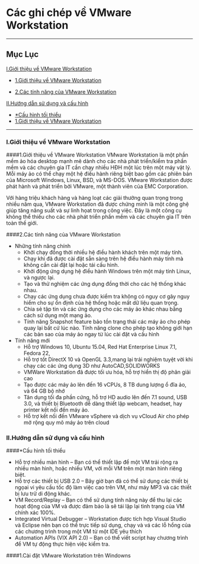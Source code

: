# Các ghi chép về VMware Workstation
----
## Mục Lục

[I.Giới thiệu về VMware Workstation](#gioi-thieu)

* [1.Giới thiệu về VMware Workstation](#gioi-thieu)

* [2.Các tính năng của VMware Workstation](#gioi-thieu)

[II.Hướng dẫn sử dụng và cấu hình](#cau-hinh)
* [*Cấu hình tối thiểu](#cau-hinh-min)
* [1.Giới thiệu về VMware Workstation](#cau-hinh1)

----


### I.Giới thiệu về VMware Workstation <a id="gioi-thieu"></a>
####1.Giới thiệu về VMware Workstation
VMware Workstation là một phần mềm ảo hóa desktop mạnh mẽ dành cho các nhà phát triển/kiểm tra phần mềm và các chuyên gia IT cần chạy nhiều HĐH một lúc trên một máy vật lý. Mỗi máy ảo có thể chạy một hệ điều hành riêng biệt bao gồm các phiên bản của Microsoft Windows, Linux, BSD, và MS-DOS. VMware Workstation được phát hành và phát triển bởi VMware, một thành viên của EMC Corporation. 

Với hàng triệu khách hàng và hàng loạt các giải thưởng quan trọng trong nhiều năm qua, VMware Workstation đã được chứng minh là một công ghệ giúp tăng năng suất và sự linh họat trong công việc. Đây là một công cụ không thể thiếu cho các nhà phát triển phần mềm và các chuyên gia IT trên toàn thế giới.

####2.Các tính năng của VMware Workstation
- Những tính năng chính
  <ul>
  <li>Khởi chạy đồng thời nhiều hệ điều hành khách trên một máy tính. </li>
  <li>Chạy khi đã được cài đặt sẵn sàng trên hệ điều hành máy tính mà không cần cài đặt lại hoặc tái cấu hình.</li>
  <li> Khởi động ứng dụng hệ điều hành Windows trên một máy tính Linux, và ngược lại.</li>
  <li>Tạo và thử nghiệm các ứng dụng đồng thời cho các hệ thống khác nhau.</li>
  <li>Chạy các ứng dụng chưa được kiểm tra không có nguy cơ gây nguy hiểm cho sự ổn định của hệ thống hoặc mất dữ liệu quan trọng.</li>
  <li>Chia sẻ tập tin và các ứng dụng cho các máy ảo khác nhau bằng cách sử dụng một mạng ảo.</li>
  <li>Tính năng Snapshot feature bảo tồn trạng thái các máy ảo cho phép quay lại bất cứ lúc nào. Tính năng clone cho phép tạo không giới hạn các bản sao của máy ảo ngay từ lúc cài đặt và cấu hình</li>
  </ul>
- Tính năng mới
  <ul>
  <li>Hỗ trợ Windows 10, Ubuntu 15.04, Red Hat Enterprise Linux 7.1, Fedora 22, </li>
  <li>Hỗ trợ tốt DirectX 10 và OpenGL 3.3,mang lại trải nghiệm tuyệt vời khi chạy các các ứng dụng 3D như AutoCAD,SOLIDWORKS</li>
  <li>VMWare Workstation đã được tối ưu hóa, hỗ trợ hiển thị độ phân giải cao </li>
  <li>Tạo được các máy ảo lên đến 16 vCPUs, 8 TB dung lượng ổ đĩa ảo, và 64 GB bộ nhớ</li>
  <li>Tân dụng tối đa phần cứng, hỗ trợ HD audio lên đến 7.1 sound, USB 3.0, và thiết bị Bluetooth dễ dàng thiết lập webcam, headset, hay printer kết nối đến máy ảo. </li>
  <li>Hỗ trợ kết nối đến VMware vSphere và dịch vụ vCloud Air cho phép mở rộng quy mô máy ảo trên cloud </li>
  </ul>


### II.Hướng dẫn sử dụng và cấu hình <a id="cau-hinh"></a>
####*Cấu hình tối thiểu<a id="cau-hinh-min"></a>
  <ul>
  <li>Hỗ trợ nhiều màn hình – Bạn có thể thiết lập để một VM trải rộng ra nhiều màn hình, hoặc nhiều VM, với mỗi VM trên một màn hình riêng biệt. </li>
  <li>Hỗ trợ các thiết bị USB 2.0 – Bây giờ bạn đã có thể sử dụng các thiết bị ngọai vi yêu cầu tốc độ làm việc cao trên VM, như máy MP3 và các thiết bị lưu trữ di động khác.</li>
  <li>VM Record/Replay – Bạn có thể sử dụng tính năng này để thu lại các hoạt động của VM và được đảm bảo là sẽ tái lập lại tình trạng của VM chính xác 100%.</li>
  <li>Integrated Virtual Debugger – Workstation được tích hợp Visual Studio và Eclipse nên bạn có thể trực tiếp sử dụng, chạy và vá các lỗ hổng của các chương trình trong một VM từ một IDE yêu thích  </li>
  <li>Automation APIs (VIX API 2.0) – Bạn có thể viết script hay chương trình để VM tự động thực hiện việc kiểm tra. </li>
  </ul>
####1.Cài đặt VMware Workstation trên Windowns<a id="cau-hinh1"></a>

